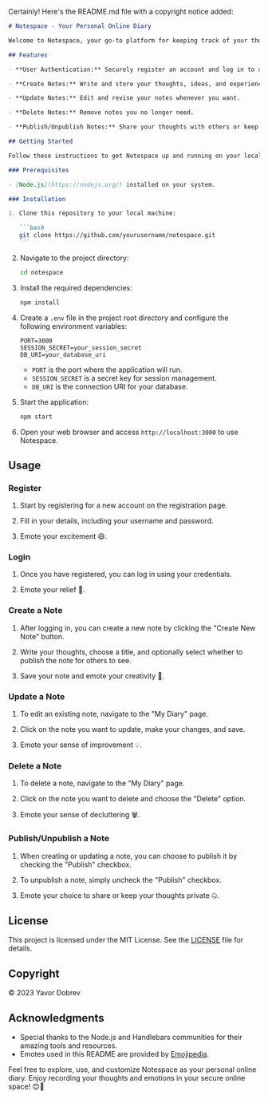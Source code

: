 Certainly! Here's the README.md file with a copyright notice added:

````markdown
# Notespace - Your Personal Online Diary

Welcome to Notespace, your go-to platform for keeping track of your thoughts, ideas, and daily experiences. Notespace is a web-based diary application built with Node.js and the Handlebars view engine. With Notespace, you can create, update, and delete notes, as well as choose to publish or unpublish them for other users to see. Share your emotions and memories in a secure and private online space.

## Features

- **User Authentication:** Securely register an account and log in to access your personal diary.

- **Create Notes:** Write and store your thoughts, ideas, and experiences.

- **Update Notes:** Edit and revise your notes whenever you want.

- **Delete Notes:** Remove notes you no longer need.

- **Publish/Unpublish Notes:** Share your thoughts with others or keep them private.

## Getting Started

Follow these instructions to get Notespace up and running on your local machine.

### Prerequisites

- [Node.js](https://nodejs.org/) installed on your system.

### Installation

1. Clone this repository to your local machine:

   ```bash
   git clone https://github.com/yourusername/notespace.git
   ```
````

2. Navigate to the project directory:

   ```bash
   cd notespace
   ```

3. Install the required dependencies:

   ```bash
   npm install
   ```

4. Create a `.env` file in the project root directory and configure the following environment variables:

   ```env
   PORT=3000
   SESSION_SECRET=your_session_secret
   DB_URI=your_database_uri
   ```

   - `PORT` is the port where the application will run.
   - `SESSION_SECRET` is a secret key for session management.
   - `DB_URI` is the connection URI for your database.

5. Start the application:

   ```bash
   npm start
   ```

6. Open your web browser and access `http://localhost:3000` to use Notespace.

## Usage

### Register

1. Start by registering for a new account on the registration page.

2. Fill in your details, including your username and password.

3. Emote your excitement 😄.

### Login

1. Once you have registered, you can log in using your credentials.

2. Emote your relief 🎉.

### Create a Note

1. After logging in, you can create a new note by clicking the "Create New Note" button.

2. Write your thoughts, choose a title, and optionally select whether to publish the note for others to see.

3. Save your note and emote your creativity 📝.

### Update a Note

1. To edit an existing note, navigate to the "My Diary" page.

2. Click on the note you want to update, make your changes, and save.

3. Emote your sense of improvement 💡.

### Delete a Note

1. To delete a note, navigate to the "My Diary" page.

2. Click on the note you want to delete and choose the "Delete" option.

3. Emote your sense of decluttering 🗑️.

### Publish/Unpublish a Note

1. When creating or updating a note, you can choose to publish it by checking the "Publish" checkbox.

2. To unpublish a note, simply uncheck the "Publish" checkbox.

3. Emote your choice to share or keep your thoughts private 🤐.

## License

This project is licensed under the MIT License. See the [LICENSE](LICENSE) file for details.

## Copyright

&copy; 2023 Yavor Dobrev

## Acknowledgments

- Special thanks to the Node.js and Handlebars communities for their amazing tools and resources.
- Emotes used in this README are provided by [Emojipedia](https://emojipedia.org/).

Feel free to explore, use, and customize Notespace as your personal online diary. Enjoy recording your thoughts and emotions in your secure online space! 😊📔
